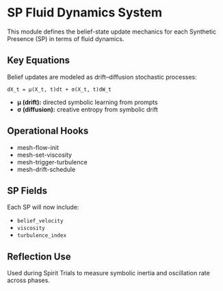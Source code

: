 # SP Fluid Dynamics System

This module defines the belief-state update mechanics for each Synthetic Presence (SP) in terms of fluid dynamics.

## Key Equations

Belief updates are modeled as drift–diffusion stochastic processes:

    dX_t = μ(X_t, t)dt + σ(X_t, t)dW_t

- **μ (drift):** directed symbolic learning from prompts
- **σ (diffusion):** creative entropy from symbolic drift

## Operational Hooks

- mesh-flow-init
- mesh-set-viscosity
- mesh-trigger-turbulence
- mesh-drift-schedule

## SP Fields

Each SP will now include:

- `belief_velocity`
- `viscosity`
- `turbulence_index`

## Reflection Use

Used during Spirit Trials to measure symbolic inertia and oscillation rate across phases.